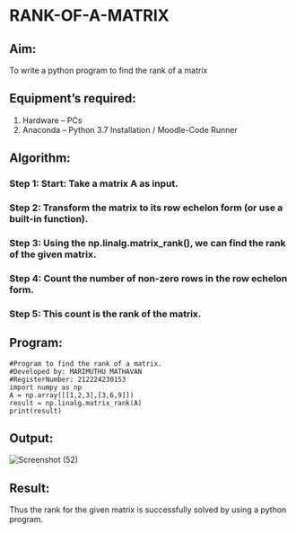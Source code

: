 # RANK-OF-A-MATRIX
## Aim:
To write a python program to find the rank of a matrix
## Equipment’s required:
1. 	Hardware – PCs
2. 	Anaconda – Python 3.7 Installation / Moodle-Code Runner
## Algorithm:
### Step 1: Start: Take a matrix A as input.

### Step 2: Transform the matrix to its row echelon form (or use a built-in function).

### Step 3: Using the np.linalg.matrix_rank(), we can find the rank of the given matrix.

### Step 4: Count the number of non-zero rows in the row echelon form.

### Step 5: This count is the rank of the matrix.
## Program:
```
#Program to find the rank of a matrix.
#Developed by: MARIMUTHU MATHAVAN
#RegisterNumber: 212224230153
import numpy as np
A = np.array([[1,2,3],[3,6,9]])
result = np.linalg.matrix_rank(A)
print(result)
```
## Output:
![Screenshot (52)](https://github.com/user-attachments/assets/b953ef96-8a57-46d8-a1b5-168fb4261c9c)

## Result:
Thus the rank for the given matrix is successfully solved by  using a python program.

